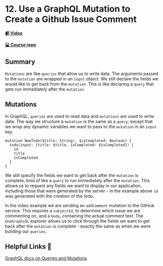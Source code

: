 # 12. Use a GraphQL Mutation to Create a Github Issue Comment

**[📹 Video](https://egghead.io/lessons/graphql-use-a-graphql-mutation-to-create-a-github-issue-comment?pl=build-a-github-issue-viewer-in-react-and-graphql-be5a)**

**[💻 Course repo](https://github.com/theianjones/egghead-graphql-subscriptions)**

## Summary

`Mutations` are like `queries` that allow us to write data. The arguments passed to the `mutation` are wrapped in an `input` object. We still declare the fields we would like to get back from the `mutation`. This is like declaring a `query` that gets run immediately after the `mutation`.

## Mutations

In GraphQL, `queries` are used to read data and `mutations` are used to write data. The way we structure a `mutation` is the same as a `query`, except that we wrap any dynamic variables we want to pass to the `mutation` in an `input` key.

```gql
mutation NewTodo($title: String!, $isCompleted: Boolean) {
  todo(input: {title: $title, isCompleted: $isCompleted}) {
    id
    title
    isCompleted
  }
}
```

We still specify the fields we want to get back after the `mutation` is complete, kind of like a `query` to run immediately after the `mutation`. This allows us to request any fields we want to display in our application, including those that were generated by the server - in the example above `id` was generated with the creation of the todo.

In the video example we are sending an `addComment` mutation to the GitHub service. This requires a `subjectId`, to determine which issue we are commenting on, and a `body`, containing the actual comment text. The `OneGraphiQL` explorer allows us to click through the fields we want to get back after the `mutation` is complete - exactly the same as when we were building our `queries`.

## Helpful Links 🤔

[GraphQL docs on Queries and Mutations](https://graphql.org/learn/queries/#mutations)
